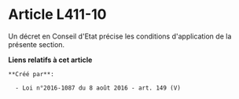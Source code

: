 # Article L411-10

Un décret en Conseil d'Etat précise les conditions d'application de la présente section.

**Liens relatifs à cet article**

	**Créé par**:

	  - Loi n°2016-1087 du 8 août 2016 - art. 149 (V)
